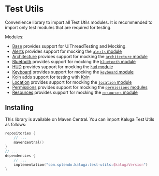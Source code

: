 # Test Utils

Convenience library to import all Test Utils modules. It is recommended to import only test modules that are required for testing.

Modules:
 - [Base](../test-utils-base) provides support for UIThreadTesting and Mocking.
 - [Alerts](../test-utils-alerts) provides support for mocking the [`alerts` module](../alerts)
 - [Architecture](../test-utils-architecture) provides support for mocking the [`architecture` module](../architecture)
 - [Bluetooth](../test-utils-bluetooth) provides support for mocking the [`bluetooth` module](../bluetooth)
 - [HUD](../test-utils-hud) provides support for mocking the [`hud` module](../hud)
 - [Keyboard](../test-utils-keyboard) provides support for mocking the [`keyboard` module](../keyboard)
 - [Koin](../test-utils-koin) adds support for testing with [Koin](https://www.insert-koin.io)
 - [Location](../test-utils-location) provides support for mocking the [`location` module](../location)
 - [Permissions](../test-utils-permissions) provides support for mocking the [`permissions` modules](../base-permissions)
 - [Resources](../test-utils-resources) provides support for mocking the [`resources` module](../resources)

## Installing
This library is available on Maven Central. You can import Kaluga Test Utils as follows:

```kotlin
repositories {
    // ...
    mavenCentral()
}
// ...
dependencies {
    // ...
    implementation("com.splendo.kaluga:test-utils:$kalugaVersion")
}
```
